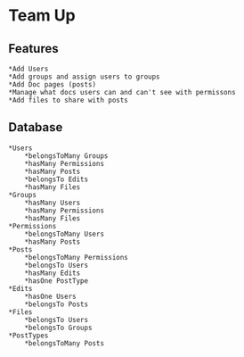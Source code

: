# Team Up 
## Features    
    *Add Users
    *Add groups and assign users to groups
    *Add Doc pages (posts)
    *Manage what docs users can and can't see with permissons
    *Add files to share with posts

## Database
    *Users
        *belongsToMany Groups
        *hasMany Permissions
        *hasMany Posts
        *belongsTo Edits
        *hasMany Files
    *Groups
        *hasMany Users
        *hasMany Permissions
        *hasMany Files
    *Permissions
        *belongsToMany Users
        *hasMany Posts
    *Posts
        *belongsToMany Permissions
        *belongsTo Users
        *hasMany Edits
        *hasOne PostType
    *Edits
        *hasOne Users
        *belongsTo Posts
    *Files
        *belongsTo Users
        *belongsTo Groups
    *PostTypes
        *belongsToMany Posts

